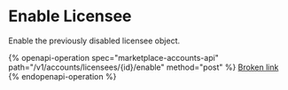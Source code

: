 # Enable Licensee

Enable the previously disabled licensee object.

{% openapi-operation spec="marketplace-accounts-api" path="/v1/accounts/licensees/{id}/enable" method="post" %}
[Broken link](broken-reference)
{% endopenapi-operation %}
